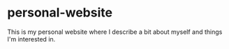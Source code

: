 # personal-website
This is my personal website where I describe a bit about myself and things I'm interested in.
